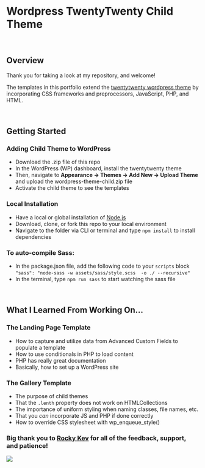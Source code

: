 
# Wordpress TwentyTwenty Child Theme

<br/>

## Overview 
Thank you for taking a look at my repository, and welcome! 

The templates in this portfolio extend the [twentytwenty wordpress theme](https://github.com/WordPress/twentytwenty) by incorporating CSS frameworks and preprocessors, JavaScript, PHP, and HTML. 

<br/>

## Getting Started

### Adding Child Theme to WordPress 
- Download the .zip file of this repo
- In the WordPress (WP) dashboard, install the twentytwenty theme
- Then, navigate to **Appearance -> Themes -> Add New -> Upload Theme** and upload the wordpress-theme-child.zip file
- Activate the child theme to see the templates

### Local Installation
- Have a local or global installation of  [Node.js](https://nodejs.org/en/)   
- Download, clone, or fork this repo to your local environment 
- Navigate to the folder via CLI or terminal and type `npm install` to install dependencies 

### To auto-compile Sass: 
- In the package.json file, add the following code to your `scripts` block `"sass": "node-sass -w assets/sass/style.scss  -o ./ --recursive"` 
- In the terminal, type `npm run sass` to start watching the sass file  

<br/>

## What I Learned From Working On...
### The Landing Page Template
- How to capture and utilize data from Advanced Custom Fields to populate a template
- How to use conditionals in PHP to load content 
- PHP has really great documentation 
- Basically, how to set up a WordPress site 

### The Gallery Template
- The purpose of child themes 
- That the `.lenth` property does not work on HTMLCollections
- The importance of uniform styling when naming classes, file names, etc. 
- That you *can* incorporate JS and PHP if done correctly 
- How to override CSS stylesheet with wp_enqueue_style()

### **Big thank you** to [Rocky Kev](https://www.heyitsrocky.com/) for all of the feedback, support, and patience! 
![](https://media.giphy.com/media/uWlpPGquhGZNFzY90z/giphy.gif)

